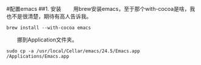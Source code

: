 #配置emacs
##1. 安装
　　用brew安装emacs，至于那个with-cocoa是啥，我也不是很清楚，期待有高人告诉我。  

	brew install --with-cocoa emacs

　　挪到Application文件夹。

	sudo cp -a /usr/local/Cellar/emacs/24.5/Emacs.app /Applications/Emacs.app

